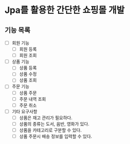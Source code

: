 # Jpa를 활용한 간단한 쇼핑몰 개발

## 기능 목록

-[ ] 회원 기능
    -[ ] 회원 등록
    -[ ] 회원 조회

-[ ] 상품 기능
    -[ ] 상품 등록
    -[ ] 상품 수정
    -[ ] 상품 조회

-[ ] 주문 기능
    -[ ] 상품 주문
    -[ ] 주문 내역 조회
    -[ ] 주문 취소

-[ ] 기타 요구사항
    -[ ] 상품은 재고 관리가 필요하다.
    -[ ] 상품의 종류는 도서, 음반, 영화가 있다.
    -[ ] 상품을 카테고리로 구분할 수 있다.
    -[ ] 상품 주문시 배송 정보를 입력할 수 있다.